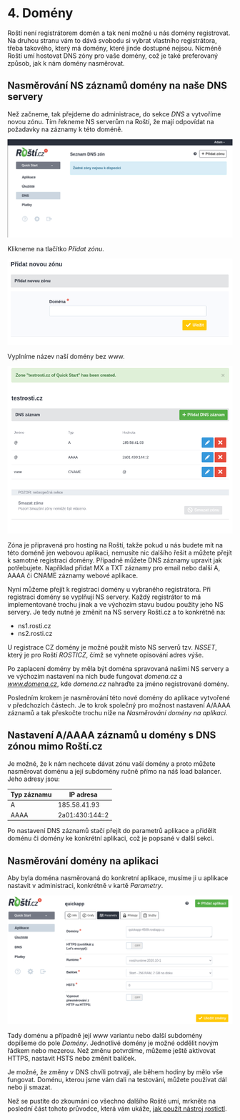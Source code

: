 # 4. Domény

Roští není registrátorem domén a tak není možné u nás domény registrovat. Na druhou stranu vám to dává svobodu si vybrat vlastního registrátora, třeba takového, který má domény, které jinde dostupné nejsou. Nicméně Roští umí hostovat DNS zóny pro vaše domény, což je také preferovaný způsob, jak k nám domény nasměrovat.

## Nasměrování NS záznamů domény na naše DNS servery

Než začneme, tak přejdeme do administrace, do sekce *DNS* a vytvoříme novou zónu. Tím řekneme NS serverům na Roští, že mají odpovídat na požadavky na záznamy k této doméně.

![Rozhraní pro DNS zóny](../../imgs/domains_1.png)

Klikneme na tlačítko *Přidat zónu*.

![Nová zóna](../../imgs/domains_2.png)

Vyplníme název naší domény bez www.

![Vytvořená zóna](../../imgs/domains_3.png)

Zóna je připravená pro hosting na Roští, takže pokud u nás budete mít na této doméně jen webovou aplikaci, nemusíte nic dalšího řešit a můžete přejít k samotné registraci domény. Případně můžete DNS záznamy upravit jak potřebujete. Například přidat MX a TXT záznamy pro email nebo další A, AAAA či CNAME záznamy webové aplikace.

Nyní můžeme přejít k registraci domény u vybraného registrátora. Při registraci domény se vyplňují NS servery. Každý registrátor to má implementované trochu jinak a ve výchozím stavu budou použity jeho NS servery. Je tedy nutné je změnit na NS servery Roští.cz a to konkrétně na:

* ns1.rosti.cz
* ns2.rosti.cz

U registrace CZ domény je možné použít místo NS serverů tzv. *NSSET*, který je pro Roští *ROSTICZ*, čímž se vyhnete opisování adres výše.

Po zaplacení domény by měla být doména spravovaná našimi NS servery a ve výchozím nastavení na nich bude fungovat *domena.cz* a *www.domena.cz*, kde *domena.cz* nahraďte za jméno registrované domény.

Posledním krokem je nasměrování této nové domény do aplikace vytvořené v předchozích částech. Je to krok společný pro možnost nastavení A/AAAA záznamů a tak přeskočte trochu níže na *Nasměrování domény na aplikaci*.

## Nastavení A/AAAA záznamů u domény s DNS zónou mimo Roští.cz

Je možné, že k nám nechcete dávat zónu vaší domény a proto můžete nasměrovat doménu a její subdomény ručně přímo na náš load balancer. Jeho adresy jsou:

| Typ záznamu | IP adresa            |
|-------------|----------------------|
| A           | 185.58.41.93         |
| AAAA        | 2a01:430:144::2      |

Po nastavení DNS záznamů stačí přejít do parametrů aplikace a přidělit doménu či domény ke konkrétní aplikaci, což je popsané v další sekci.

## Nasměrování domény na aplikaci

Aby byla doména nasměrovaná do konkretní aplikace, musíme ji u aplikace nastavit v administraci, konkrétně v kartě *Parametry*.

![Parametry aplikace](../../imgs/domains_4.png)

Tady doménu a případně její www variantu nebo další subdomény dopíšeme do pole *Domény*. Jednotlivé domény je možné oddělit novým řádkem nebo mezerou. Než změnu potvrdíme, můžeme ještě aktivovat HTTPS, nastavit HSTS nebo změnit balíček.

Je možné, že změny v DNS chvíli potrvají, ale během hodiny by mělo vše fungovat. Doménu, kterou jsme vám dali na testování, můžete používat dál nebo ji smazat.

Než se pustíte do zkoumání co všechno dalšího Rošté umí, mrkněte na poslední část tohoto průvodce, která vám ukáže, [jak použít nástroj rostictl](rostictl.md).
